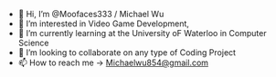 - 👋 Hi, I’m @Moofaces333 / Michael Wu
- 👀 I’m interested in Video Game Development, 
- 🌱 I’m currently learning at the University oF Waterloo in Computer Science
- 💞️ I’m looking to collaborate on any type of Coding Project
- 📫 How to reach me -> Michaelwu854@gmail.com

<!---
Moofaces333/Moofaces333 is a ✨ special ✨ repository because its `README.md` (this file) appears on your GitHub profile.
You can click the Preview link to take a look at your changes.
--->
